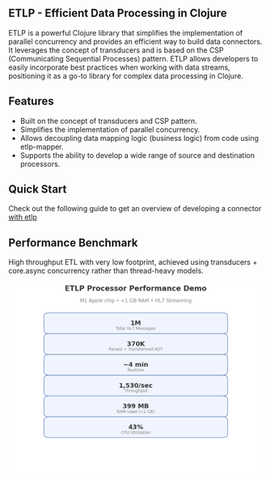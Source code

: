 ## ETLP - Efficient Data Processing in Clojure

ETLP is a powerful Clojure library that simplifies the implementation of parallel concurrency and provides an efficient way to build data connectors. It leverages the concept of transducers and is based on the CSP (Communicating Sequential Processes) pattern. ETLP allows developers to easily incorporate best practices when working with data streams, positioning it as a go-to library for complex data processing in Clojure.

## Features
- Built on the concept of transducers and CSP pattern.
- Simplifies the implementation of parallel concurrency.
- Allows decoupling data mapping logic (business logic) from code using etlp-mapper.
- Supports the ability to develop a wide range of source and destination processors.


## Quick Start
Check out the following guide to get an overview of developing a connector [with etlp](https://github.com/etlp-clj/etlp-base/blob/main/README.md)

## Performance Benchmark 
High throughput ETL with very low footprint, achieved using transducers + core.async concurrency rather than thread-heavy models.

![alt ETLP Benchmark](https://github.com/etlp-clj/.github/blob/main/profile/etlp_performance_infographic.png)

<!--

**Here are some ideas to get you started:**

🙋‍♀️ A short introduction - what is your organization all about?
🌈 Contribution guidelines - how can the community get involved?
👩‍💻 Useful resources - where can the community find your docs? Is there anything else the community should know?
🍿 Fun facts - what does your team eat for breakfast?
🧙 Remember, you can do mighty things with the power of [Markdown](https://docs.github.com/github/writing-on-github/getting-started-with-writing-and-formatting-on-github/basic-writing-and-formatting-syntax)
-->
